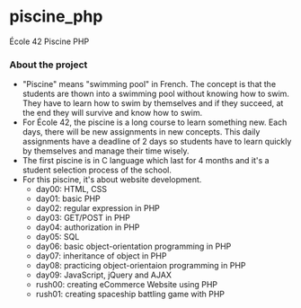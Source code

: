 # piscine_php
École 42 Piscine PHP

### About the project
* "Piscine" means "swimming pool" in French. The concept is that the students are thown into a swimming pool without knowing how to swim. They have to learn how to swim by themselves and if they succeed, at the end they will survive and know how to swim.
* For École 42, the piscine is a long course to learn something new. Each days, there will be new assignments in new concepts. This daily assignments have a deadline of 2 days so students have to learn quickly by themselves and manage their time wisely.
* The first piscine is in C language which last for 4 months and it's a student selection process of the school.
* For this piscine, it's about website development.
  * day00: HTML, CSS
  * day01: basic PHP
  * day02: regular expression in PHP
  * day03: GET/POST in PHP
  * day04: authorization in PHP
  * day05: SQL
  * day06: basic object-orientation programming in PHP
  * day07: inheritance of object in PHP
  * day08: practicing object-orientaion programming in PHP
  * day09: JavaScript, jQuery and AJAX
  * rush00: creating eCommerce Website using PHP
  * rush01: creating spaceship battling game with PHP
